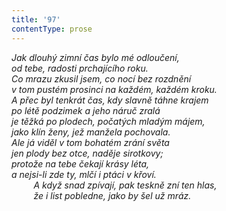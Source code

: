 ```yaml
---
title: '97'
contentType: prose
---
```


<section>

_Jak dlouhý zimní čas bylo mé odloučení,  
od tebe, radosti prchajícího roku.  
Co mrazu zkusil jsem, co nocí bez rozdnění  
v tom pustém prosinci na každém, každém kroku.  
A přec byl tenkrát čas, kdy slavně táhne krajem  
po létě podzimek a jeho náruč zralá  
je těžká po plodech, počatých mladým májem,  
jako klín ženy, jež manžela pochovala.  
Ale já viděl v tom bohatém zrání světa  
jen plody bez otce, naděje sirotkovy;  
protože na tebe čekají krásy léta,  
a nejsi-li zde ty, mlčí i ptáci v křoví.  
         A když snad zpívají, pak teskně zní ten hlas,  
         že i list pobledne, jako by šel už mráz._

</section>
